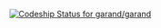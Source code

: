 [ ![Codeship Status for garand/garand](https://www.codeship.io/projects/09ce1a90-2af0-0132-030a-1ed26b57d04c/status)](https://www.codeship.io/projects/38428)
